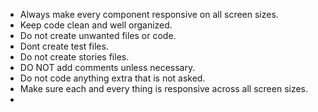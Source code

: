 - Always make every component responsive on all screen sizes.
- Keep code clean and well organized.
- Do not create unwanted files or code.
- Dont create test files.
- Do not create stories files.
- DO NOT add comments unless necessary.
- Do not code anything extra that is not asked.
- Make sure each and every thing is responsive across all screen sizes.
- 